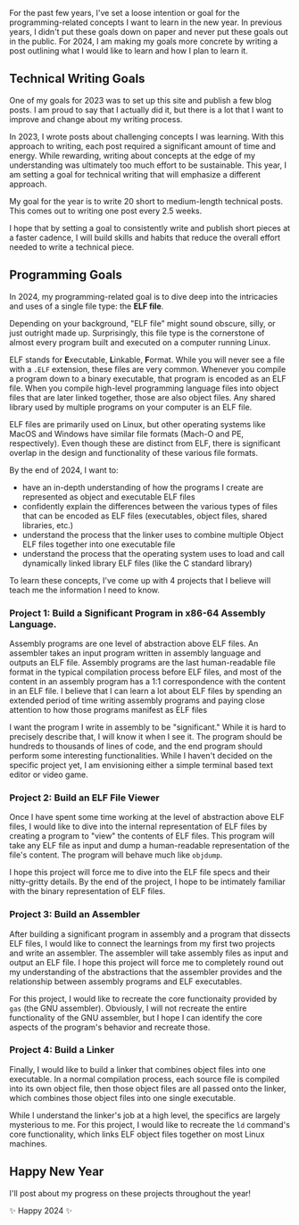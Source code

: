 For the past few years, I've set a loose intention or goal for the programming-related concepts I want to learn in the new year. In previous years, I didn't put these goals down on paper and never put these goals out in the public. For 2024, I am making my goals more concrete by writing a post outlining what I would like to learn and how I plan to learn it. 

## Technical Writing Goals
One of my goals for 2023 was to set up this site and publish a few blog posts. I am proud to say that I actually did it, but there is a lot that I want to improve and change about my writing process.

In 2023, I wrote posts about challenging concepts I was learning. With this approach to writing, each post required a significant amount of time and energy. While rewarding, writing about concepts at the edge of my understanding was ultimately too much effort to be sustainable. This year, I am setting a goal for technical writing that will emphasize a different approach.

My goal for the year is to write 20 short to medium-length technical posts. This comes out to writing one post every 2.5 weeks.

I hope that by setting a goal to consistently write and publish short pieces at a faster cadence, I will build skills and habits that reduce the overall effort needed to write a technical piece.

## Programming Goals
In 2024, my programming-related goal is to dive deep into the intricacies and uses of a single file type: the **ELF file**.

Depending on your background, "ELF file" might sound obscure, silly, or just outright made up. Surprisingly, this file type is the cornerstone of almost every program built and executed on a computer running Linux. 

ELF stands for **E**xecutable, **L**inkable, **F**ormat. While you will never see a file with a `.ELF` extension, these files are very common. Whenever you compile a program down to a binary executable, that program is encoded as an ELF file. When you compile high-level programming language files into object files that are later linked together, those are also object files. Any shared library used by multiple programs on your computer is an ELF file.

ELF files are primarily used on Linux, but other operating systems like MacOS and Windows have similar file formats (Mach-O and PE, respectively). Even though these are distinct from ELF, there is significant overlap in the design and functionality of these various file formats.

By the end of 2024, I want to:
- have an in-depth understanding of how the programs I create are represented as object and executable ELF files
- confidently explain the differences between the various types of files that can be encoded as ELF files (executables, object files, shared libraries, etc.)
- understand the process that the linker uses to combine multiple Object ELF files together into one executable file
- understand the process that the operating system uses to load and call dynamically linked library ELF files (like the C standard library)

To learn these concepts, I've come up with 4 projects that I believe will teach me the information I need to know.

### Project 1: Build a Significant Program in x86-64 Assembly Language.
Assembly programs are one level of abstraction above ELF files. An assembler takes an input program written in assembly language and outputs an ELF file. Assembly programs are the last human-readable file format in the typical compilation process before ELF files, and most of the content in an assembly program has a 1:1 correspondence with the content in an ELF file. I believe that I can learn a lot about ELF files by spending an extended period of time writing assembly programs and paying close attention to how those programs manifest as ELF files

I want the program I write in assembly to be "significant." While it is hard to precisely describe that, I will know it when I see it. The program should be hundreds to thousands of lines of code, and the end program should perform some interesting functionalities. While I haven't decided on the specific project yet, I am envisioning either a simple terminal based text editor or video game.

### Project 2: Build an ELF File Viewer
Once I have spent some time working at the level of abstraction above ELF files, I would like to dive into the internal representation of ELF files by creating a program to "view" the contents of ELF files. This program will take any ELF file as input and dump a human-readable representation of the file's content. The program will behave much like `objdump`.

I hope this project will force me to dive into the ELF file specs and their nitty-gritty details. By the end of the project, I hope to be intimately familiar with the binary representation of ELF files.

### Project 3: Build an Assembler
After building a significant program in assembly and a program that dissects ELF files, I would like to connect the learnings from my first two projects and write an assembler. The assembler will take assembly files as input and output an ELF file. I hope this project will force me to completely round out my understanding of the abstractions that the assembler provides and the relationship between assembly programs and ELF executables.

For this project, I would like to recreate the core functionaity provided by `gas` (the GNU assembler). Obviously, I will not recreate the entire functionality of the GNU assembler, but I hope I can identify the core aspects of the program's behavior and recreate those.

### Project 4: Build a Linker
Finally, I would like to build a linker that combines object files into one executable. In a normal compilation process, each source file is compiled into its own object file, then those object files are all passed onto the linker, which combines those object files into one single executable.

While I understand the linker's job at a high level, the specifics are largely mysterious to me. For this project, I would like to recreate the `ld` command's core functionality, which links ELF object files together on most Linux machines.

## Happy New Year
I'll post about my progress on these projects throughout the year!

✨ Happy 2024 ✨